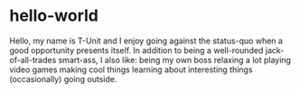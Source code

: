 # hello-world
Hello, my name is T-Unit and I enjoy going against the status-quo when a good opportunity presents itself.
In addition to being a well-rounded jack-of-all-trades smart-ass, I also like:
  being my own boss
  relaxing a lot
  playing video games
  making cool things
  learning about interesting things
  (occasionally) going outside.
